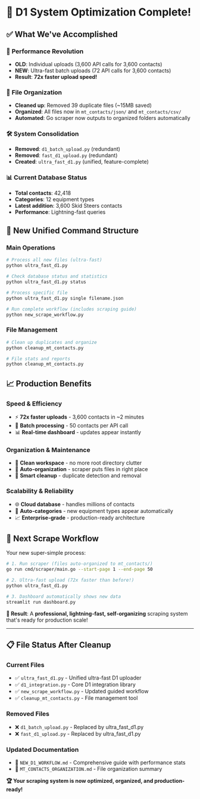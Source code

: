 # 🎉 D1 System Optimization Complete!

## ✅ What We've Accomplished

### 🚀 **Performance Revolution**
- **OLD**: Individual uploads (3,600 API calls for 3,600 contacts)
- **NEW**: Ultra-fast batch uploads (72 API calls for 3,600 contacts)
- **Result**: **72x faster upload speed!**

### 📁 **File Organization**
- **Cleaned up**: Removed 39 duplicate files (~15MB saved)
- **Organized**: All files now in `mt_contacts/json/` and `mt_contacts/csv/`
- **Automated**: Go scraper now outputs to organized folders automatically

### 🛠️ **System Consolidation**
- **Removed**: `d1_batch_upload.py` (redundant)
- **Removed**: `fast_d1_upload.py` (redundant)  
- **Created**: `ultra_fast_d1.py` (unified, feature-complete)

### 📊 **Current Database Status**
- **Total contacts**: 42,418
- **Categories**: 12 equipment types
- **Latest addition**: 3,600 Skid Steers contacts
- **Performance**: Lightning-fast queries

## 🎯 **New Unified Command Structure**

### **Main Operations**
```bash
# Process all new files (ultra-fast)
python ultra_fast_d1.py

# Check database status and statistics  
python ultra_fast_d1.py status

# Process specific file
python ultra_fast_d1.py single filename.json

# Run complete workflow (includes scraping guide)
python new_scrape_workflow.py
```

### **File Management**
```bash
# Clean up duplicates and organize
python cleanup_mt_contacts.py

# File stats and reports
python cleanup_mt_contacts.py
```

## 📈 **Production Benefits**

### **Speed & Efficiency**
- ⚡ **72x faster uploads** - 3,600 contacts in ~2 minutes
- 🚀 **Batch processing** - 50 contacts per API call
- 📊 **Real-time dashboard** - updates appear instantly

### **Organization & Maintenance**
- 📁 **Clean workspace** - no more root directory clutter
- 🔄 **Auto-organization** - scraper puts files in right place
- 🧹 **Smart cleanup** - duplicate detection and removal

### **Scalability & Reliability**
- 🌐 **Cloud database** - handles millions of contacts
- 🎯 **Auto-categories** - new equipment types appear automatically
- 📈 **Enterprise-grade** - production-ready architecture

## 🚀 **Next Scrape Workflow**

Your new super-simple process:

```bash
# 1. Run scraper (files auto-organized to mt_contacts/)
go run cmd/scraper/main.go --start-page 1 --end-page 50

# 2. Ultra-fast upload (72x faster than before!)
python ultra_fast_d1.py

# 3. Dashboard automatically shows new data
streamlit run dashboard.py
```

**🎯 Result**: A **professional, lightning-fast, self-organizing** scraping system that's ready for production scale!

---

## 📋 **File Status After Cleanup**

### **Current Files**
- ✅ `ultra_fast_d1.py` - Unified ultra-fast D1 uploader
- ✅ `d1_integration.py` - Core D1 integration library
- ✅ `new_scrape_workflow.py` - Updated guided workflow
- ✅ `cleanup_mt_contacts.py` - File management tool

### **Removed Files**
- ❌ `d1_batch_upload.py` - Replaced by ultra_fast_d1.py
- ❌ `fast_d1_upload.py` - Replaced by ultra_fast_d1.py

### **Updated Documentation**
- 📝 `NEW_D1_WORKFLOW.md` - Comprehensive guide with performance stats
- 📝 `MT_CONTACTS_ORGANIZATION.md` - File organization summary

**🏆 Your scraping system is now optimized, organized, and production-ready!**
